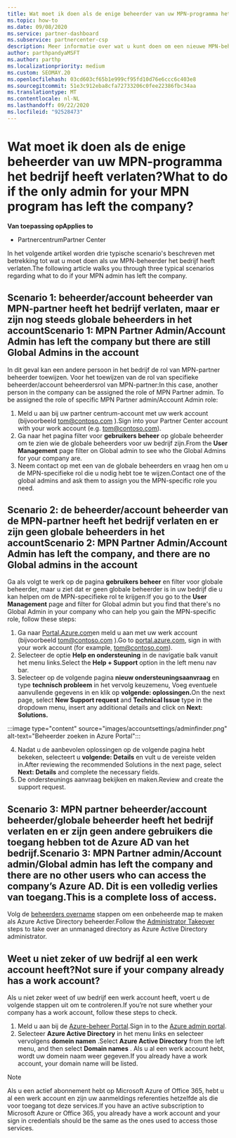 ```yaml
---
title: Wat moet ik doen als de enige beheerder van uw MPN-programma het bedrijf heeft verlaten?
ms.topic: how-to
ms.date: 09/08/2020
ms.service: partner-dashboard
ms.subservice: partnercenter-csp
description: Meer informatie over wat u kunt doen om een nieuwe MPN-beheerder te vinden of om hulp te krijgen van de globale beheerder van uw bedrijf. Meer informatie over het toevoegen van een nieuwe globale beheerder van het partner centrum.
author: parthpandyaMSFT
ms.author: parthp
ms.localizationpriority: medium
ms.custom: SEOMAY.20
ms.openlocfilehash: 03cd603cf65b1e999cf95fd10d76e6ccc6c403e8
ms.sourcegitcommit: 51e3c912eba8cfa72733206c0fee22386fbc34aa
ms.translationtype: MT
ms.contentlocale: nl-NL
ms.lasthandoff: 09/22/2020
ms.locfileid: "92528473"
---
```

# <a name="what-to-do-if-the-only-admin-for-your-mpn-program-has-left-the-company"></a><span data-ttu-id="1bd16-103">Wat moet ik doen als de enige beheerder van uw MPN-programma het bedrijf heeft verlaten?</span><span class="sxs-lookup"><span data-stu-id="1bd16-103">What to do if the only admin for your MPN program has left the company?</span></span>

<span data-ttu-id="1bd16-104">**Van toepassing op**</span><span class="sxs-lookup"><span data-stu-id="1bd16-104">**Applies to**</span></span>

- <span data-ttu-id="1bd16-105">Partnercentrum</span><span class="sxs-lookup"><span data-stu-id="1bd16-105">Partner Center</span></span>

<span data-ttu-id="1bd16-106">In het volgende artikel worden drie typische scenario's beschreven met betrekking tot wat u moet doen als uw MPN-beheerder het bedrijf heeft verlaten.</span><span class="sxs-lookup"><span data-stu-id="1bd16-106">The following article walks you through three typical scenarios regarding what to do if your MPN admin has left the company.</span></span>

## <a name="scenario-1-mpn-partner-adminaccount-admin-has-left-the-company-but-there-are-still-global-admins-in-the-account"></a><span data-ttu-id="1bd16-107">Scenario 1: beheerder/account beheerder van MPN-partner heeft het bedrijf verlaten, maar er zijn nog steeds globale beheerders in het account</span><span class="sxs-lookup"><span data-stu-id="1bd16-107">Scenario 1: MPN Partner Admin/Account Admin has left the company but there are still Global Admins in the account</span></span>

<span data-ttu-id="1bd16-108">In dit geval kan een andere persoon in het bedrijf de rol van MPN-partner beheerder toewijzen. Voor het toewijzen van de rol van specifieke beheerder/account beheerdersrol van MPN-partner:</span><span class="sxs-lookup"><span data-stu-id="1bd16-108">In this case, another person in the company can be assigned the role of MPN Partner admin. To be assigned the role of specific MPN Partner admin/Account Admin role:</span></span>

1. <span data-ttu-id="1bd16-109">Meld u aan bij uw partner centrum-account met uw werk account (bijvoorbeeld tom@contoso.com ).</span><span class="sxs-lookup"><span data-stu-id="1bd16-109">Sign into your Partner Center account with your work account (e.g. tom@contoso.com).</span></span>
1. <span data-ttu-id="1bd16-110">Ga naar het pagina filter voor **gebruikers beheer** op globale beheerder om te zien wie de globale beheerders voor uw bedrijf zijn.</span><span class="sxs-lookup"><span data-stu-id="1bd16-110">From the **User Management** page filter on Global admin to see who the Global Admins for your company are.</span></span> 
1. <span data-ttu-id="1bd16-111">Neem contact op met een van de globale beheerders en vraag hen om u de MPN-specifieke rol die u nodig hebt toe te wijzen.</span><span class="sxs-lookup"><span data-stu-id="1bd16-111">Contact one of the global admins and ask them to assign you the MPN-specific role you need.</span></span> 

## <a name="scenario-2-mpn-partner-adminaccount-admin-has-left-the-company-and-there-are-no-global-admins-in-the-account"></a><span data-ttu-id="1bd16-112">Scenario 2: de beheerder/account beheerder van de MPN-partner heeft het bedrijf verlaten en er zijn geen globale beheerders in het account</span><span class="sxs-lookup"><span data-stu-id="1bd16-112">Scenario 2: MPN Partner Admin/Account Admin has left the company, and there are no Global admins in the account</span></span> 

<span data-ttu-id="1bd16-113">Ga als volgt te werk op de pagina **gebruikers beheer** en filter voor globale beheerder, maar u ziet dat er geen globale beheerder is in uw bedrijf die u kan helpen om de MPN-specifieke rol te krijgen:</span><span class="sxs-lookup"><span data-stu-id="1bd16-113">If you go to the **User Management** page and filter for Global admin but you find that there's no Global Admin in your company who can help you gain the MPN-specific role, follow these steps:</span></span>

1. <span data-ttu-id="1bd16-114">Ga naar [Portal.Azure.com](https://ms.portal.azure.com/)en meld u aan met uw werk account (bijvoorbeeld tom@contoso.com ).</span><span class="sxs-lookup"><span data-stu-id="1bd16-114">Go to [portal.azure.com](https://ms.portal.azure.com/), sign in with your work account (for example, tom@contoso.com).</span></span> 
1. <span data-ttu-id="1bd16-115">Selecteer de optie **Help en ondersteuning** in de navigatie balk vanuit het menu links.</span><span class="sxs-lookup"><span data-stu-id="1bd16-115">Select the **Help + Support** option in the left menu nav bar.</span></span>
1. <span data-ttu-id="1bd16-116">Selecteer op de volgende pagina **nieuw ondersteuningsaanvraag** en type **technisch probleem** in het vervolg keuzemenu, Voeg eventuele aanvullende gegevens in en klik op **volgende: oplossingen.**</span><span class="sxs-lookup"><span data-stu-id="1bd16-116">On the next page, select **New Support request** and **Technical Issue** type in the dropdown menu, insert any additional details and click on **Next: Solutions.**</span></span>

:::image type="content" source="images/accountsettings/adminfinder.png" alt-text="Beheerder zoeken in Azure Portal":::

4. <span data-ttu-id="1bd16-118">Nadat u de aanbevolen oplossingen op de volgende pagina hebt bekeken, selecteert u **volgende: Details** en vult u de vereiste velden in.</span><span class="sxs-lookup"><span data-stu-id="1bd16-118">After reviewing the recommended Solutions in the next page, select **Next: Details** and complete the necessary fields.</span></span>
1. <span data-ttu-id="1bd16-119">De ondersteunings aanvraag bekijken en maken.</span><span class="sxs-lookup"><span data-stu-id="1bd16-119">Review and create the support request.</span></span>


## <a name="scenario-3-mpn-partner-adminaccount-adminglobal-admin-has-left-the-company-and-there-are-no-other-users-who-can-access-the-companys-azure-ad-this-is-a-complete-loss-of-access"></a><span data-ttu-id="1bd16-120">Scenario 3: MPN partner beheerder/account beheerder/globale beheerder heeft het bedrijf verlaten en er zijn geen andere gebruikers die toegang hebben tot de Azure AD van het bedrijf.</span><span class="sxs-lookup"><span data-stu-id="1bd16-120">Scenario 3: MPN Partner admin/Account admin/Global admin has left the company and there are no other users who can access the company’s Azure AD.</span></span> <span data-ttu-id="1bd16-121">Dit is een volledig verlies van toegang.</span><span class="sxs-lookup"><span data-stu-id="1bd16-121">This is a complete loss of access.</span></span>

<span data-ttu-id="1bd16-122">Volg de [beheerders overname](/azure/active-directory/users-groups-roles/domains-admin-takeover#internal-admin-takeover) stappen om een onbeheerde map te maken als Azure Active Directory beheerder.</span><span class="sxs-lookup"><span data-stu-id="1bd16-122">Follow the [Administrator Takeover](/azure/active-directory/users-groups-roles/domains-admin-takeover#internal-admin-takeover) steps to take over an unmanaged directory as Azure Active Directory administrator.</span></span>

## <a name="not-sure-if-your-company-already-has-a-work-account"></a><span data-ttu-id="1bd16-123">Weet u niet zeker of uw bedrijf al een werk account heeft?</span><span class="sxs-lookup"><span data-stu-id="1bd16-123">Not sure if your company already has a work account?</span></span>

<span data-ttu-id="1bd16-124">Als u niet zeker weet of uw bedrijf een werk account heeft, voert u de volgende stappen uit om te controleren.</span><span class="sxs-lookup"><span data-stu-id="1bd16-124">If you’re not sure whether your company has a work account, follow these steps to check.</span></span>

1. <span data-ttu-id="1bd16-125">Meld u aan bij de [Azure-beheer Portal](https://ms.portal.azure.com).</span><span class="sxs-lookup"><span data-stu-id="1bd16-125">Sign in to the [Azure admin portal](https://ms.portal.azure.com).</span></span>
2. <span data-ttu-id="1bd16-126">Selecteer **Azure Active Directory** in het menu links en selecteer vervolgens **domein namen** .</span><span class="sxs-lookup"><span data-stu-id="1bd16-126">Select **Azure Active Directory** from the left menu, and then select **Domain names** .</span></span>
<span data-ttu-id="1bd16-127">Als u al een werk account hebt, wordt uw domein naam weer gegeven.</span><span class="sxs-lookup"><span data-stu-id="1bd16-127">If you already have a work account, your domain name will be listed.</span></span>

>[!Note]
><span data-ttu-id="1bd16-128">Als u een actief abonnement hebt op Microsoft Azure of Office 365, hebt u al een werk account en zijn uw aanmeldings referenties hetzelfde als die voor toegang tot deze services.</span><span class="sxs-lookup"><span data-stu-id="1bd16-128">If you have an active subscription to Microsoft Azure or Office 365, you already have a work account and your sign in credentials should be the same as the ones used to access those services.</span></span>